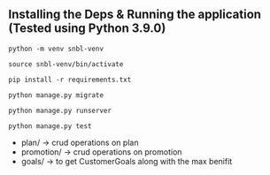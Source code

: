 ## Installing the Deps & Running the application (Tested using Python 3.9.0)

```
python -m venv snbl-venv

source snbl-venv/bin/activate

pip install -r requirements.txt

python manage.py migrate

python manage.py runserver

python manage.py test
```

* plan/ -> crud operations on plan
* promotion/ -> crud operations on promotion
* goals/ -> to get CustomerGoals along with the max benifit
